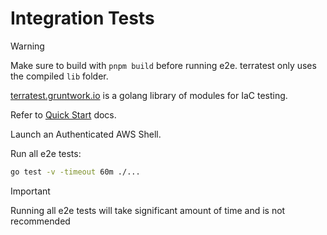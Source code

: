 # Integration Tests

> [!WARNING]
> Make sure to build with `pnpm build` before running e2e.
> terratest only uses the compiled `lib` folder.

[terratest.gruntwork.io](https://terratest.gruntwork.io/) is a golang library of modules for IaC testing.

Refer to [Quick Start](https://terratest.gruntwork.io/docs/getting-started/quick-start/) docs.

Launch an Authenticated AWS Shell.

Run all e2e tests:

```sh
go test -v -timeout 60m ./...
```

> [!IMPORTANT]
> Running all e2e tests will take significant amount of time and is not recommended
